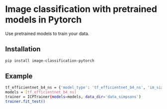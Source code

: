 # Image classification with pretrained models in Pytorch

Use pretrained models to train your data.

## Installation

```sh
pip install image-classification-pytorch
```

## Example

```sh
tf_efficientnet_b4_ns = {'model_type': 'tf_efficientnet_b4_ns', 'im_size': 380, 'im_size_test': 380, 'batch_size': 8, 'mean': [0.485, 0.456, 0.406], 'std': [0.229, 0.224, 0.225]}
models = [tf_efficientnet_b4_ns]
trainer = ICPTrainer(models=models, data_dir='data_simpsons')
trainer.fit_test()
```

